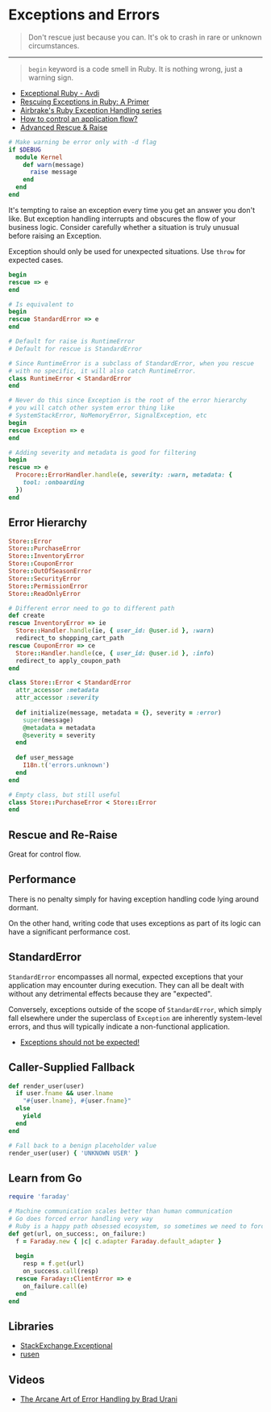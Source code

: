 # Exceptions and Errors

> Don't rescue just because you can. It's ok to crash in rare or unknown circumstances.

---

> `begin` keyword is a code smell in Ruby. It is nothing wrong, just a warning sign.

* [Exceptional Ruby - Avdi](http://avdi.org/talks/exceptional-ruby-rubyconf-2011/exceptional-ruby.html)
* [Rescuing Exceptions in Ruby: A Primer](http://blog.appsignal.com/blog/2016/10/18/ruby-magic-exceptions-primer.html)
* [Airbrake's Ruby Exception Handling series](https://airbrake.io/blog/category/ruby-exception-handling)
* [How to control an application flow?](https://blog.lelonek.me/how-to-control-application-flow-e97895a60b3c#.yobp7071i)
* [Advanced Rescue & Raise](http://docs.honeybadger.io/ruby/exceptions/advanced-rescue-and-raise.html)

```ruby
# Make warning be error only with -d flag
if $DEBUG
  module Kernel
    def warn(message)
      raise message
    end
  end
end
```

It's tempting to raise an exception every time you get an answer you don't like. But exception handling interrupts and obscures the flow of your business logic. Consider carefully whether a situation is truly unusual before raising an Exception.

Exception should only be used for unexpected situations. Use `throw` for expected cases.

```ruby
begin
rescue => e
end

# Is equivalent to
begin
rescue StandardError => e
end

# Default for raise is RuntimeError
# Default for rescue is StandardError

# Since RuntimeError is a subclass of StandardError, when you rescue
# with no specific, it will also catch RuntimeError.
class RuntimeError < StandardError
end

# Never do this since Exception is the root of the error hierarchy
# you will catch other system error thing like
# SystemStackError, NoMemoryError, SignalException, etc
begin
rescue Exception => e
end
```

```ruby
# Adding severity and metadata is good for filtering
begin
rescue => e
  Procore::ErrorHandler.handle(e, severity: :warn, metadata: {
    tool: :onboarding
  })
end
```

## Error Hierarchy

```ruby
Store::Error
Store::PurchaseError
Store::InventoryError
Store::CouponError
Store::OutOfSeasonError
Store::SecurityError
Store::PermissionError
Store::ReadOnlyError

# Different error need to go to different path
def create
rescue InventoryError => ie
  Store::Handler.handle(ie, { user_id: @user.id }, :warn)
  redirect_to shopping_cart_path
rescue CouponError => ce
  Store::Handler.handle(ce, { user_id: @user.id }, :info)
  redirect_to apply_coupon_path
end

class Store::Error < StandardError
  attr_accessor :metadata
  attr_accessor :severity
  
  def initialize(message, metadata = {}, severity = :error)
    super(message)
    @metadata = metadata
    @severity = severity
  end
  
  def user_message
    I18n.t('errors.unknown')
  end
end

# Empty class, but still useful
class Store::PurchaseError < Store::Error
end
```

## Rescue and Re-Raise

Great for control flow.

## Performance

There is no penalty simply for having exception handling code lying around dormant.

On the other hand, writing code that uses exceptions as part of its logic can have a significant performance cost.

## StandardError

`StandardError` encompasses all normal, expected exceptions that your application may encounter during execution. They can all be dealt with without any detrimental effects because they are "expected".

Conversely, exceptions outside of the scope of `StandardError`, which simply fall elsewhere under the superclass of `Exception` are inherently system-level errors, and thus will typically indicate a non-functional application.

* [Exceptions should not be expected!](https://robots.thoughtbot.com/save-bang-your-head-active-record-will-drive-you-mad)

## Caller-Supplied Fallback

```ruby
def render_user(user)
  if user.fname && user.lname
    "#{user.lname}, #{user.fname}"
  else
    yield
  end
end

# Fall back to a benign placeholder value
render_user(user) { 'UNKNOWN USER' }
```

## Learn from Go

```ruby
require 'faraday'

# Machine communication scales better than human communication
# Go does forced error handling very way
# Ruby is a happy path obsessed ecosystem, so sometimes we need to force it
def get(url, on_success:, on_failure:)
  f = Faraday.new { |c| c.adapter Faraday.default_adapter }
  
  begin
    resp = f.get(url)
    on_success.call(resp)
  rescue Faraday::ClientError => e
    on_failure.call(e)
  end
end
```

## Libraries

* [StackExchange.Exceptional](https://github.com/NickCraver/StackExchange.Exceptional)
* [rusen](https://github.com/moove-it/rusen)

## Videos

* [The Arcane Art of Error Handling by Brad Urani](https://www.youtube.com/watch?v=9R4wlyWBP1k)
